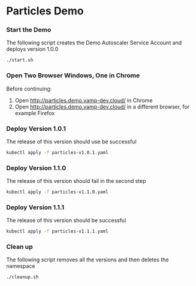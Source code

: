 # Particles Demo

### Start the Demo
The following script creates the Demo Autoscaler Service Account and deploys version 1.0.0
```sh
./start.sh
```

### Open Two Browser Windows, One in Chrome
Before continuing:
1. Open http://particles.demo.vamp-dev.cloud/ in Chrome
1. Open http://particles.demo.vamp-dev.cloud/ in a different browser, for example Firefox

### Deploy Version 1.0.1
The release of this version should use be successful
```sh
kubectl apply -f particles-v1.0.1.yaml
```

### Deploy Version 1.1.0
The release of this version should fail in the second step
```sh
kubectl apply -f particles-v1.1.0.yaml
```

### Deploy Version 1.1.1
The release of this version should be successful
```sh
kubectl apply -f particles-v1.1.1.yaml
```

### Clean up
The following script removes all the versions and then deletes the namespace
```sh
./cleanup.sh
```

